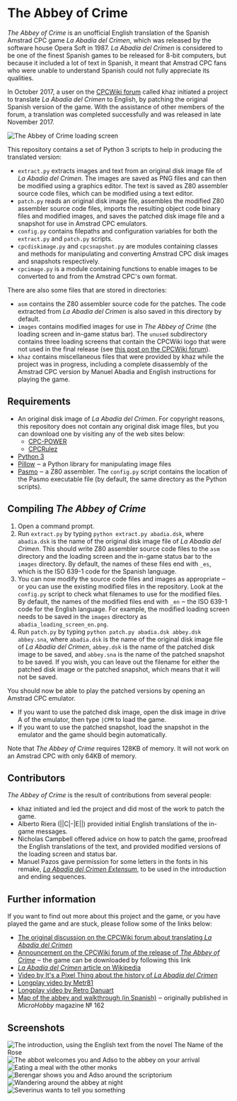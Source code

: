 # The Abbey of Crime

*The Abbey of Crime* is an unofficial English translation of the Spanish Amstrad CPC game *La Abadía del Crimen*, which was released by the software house Opera Soft in 1987. *La Abadía del Crimen* is considered to be one of the finest Spanish games to be released for 8-bit computers, but because it included a lot of text in Spanish, it meant that Amstrad CPC fans who were unable to understand Spanish could not fully appreciate its qualities.

In October 2017, a user on the [CPCWiki forum](https://www.cpcwiki.eu/forum/) called khaz initiated a project to translate *La Abadía del Crimen* to English, by patching the original Spanish version of the game. With the assistance of other members of the forum, a translation was completed successfully and was released in late November 2017.

![*The Abbey of Crime* loading screen](images/screenshots/AbbeyOfCrimeThe_LoadingScreen.png)

This repository contains a set of Python 3 scripts to help in producing the translated version:

* `extract.py` extracts images and text from an original disk image file of *La Abadía del Crimen*. The images are saved as PNG files and can then be modified using a graphics editor. The text is saved as Z80 assembler source code files, which can be modified using a text editor.
* `patch.py` reads an original disk image file, assembles the modified Z80 assembler source code files, imports the resulting object code binary files and modified images, and saves the patched disk image file and a snapshot for use in Amstrad CPC emulators.
* `config.py` contains filepaths and configuration variables for both the `extract.py` and `patch.py` scripts.
* `cpcdiskimage.py` and `cpcsnapshot.py` are modules containing classes and methods for manipulating and converting Amstrad CPC disk images and snapshots respectively.
* `cpcimage.py` is a module containing functions to enable images to be converted to and from the Amstrad CPC's own format.

There are also some files that are stored in directories:

* `asm` contains the Z80 assembler source code for the patches. The code extracted from *La Abadía del Crimen* is also saved in this directory by default.
* `images` contains modified images for use in *The Abbey of Crime* (the loading screen and in-game status bar). The `unused` subdirectory contains three loading screens that contain the CPCWiki logo that were not used in the final release (see [this post on the CPCWiki forum](https://www.cpcwiki.eu/forum/games/la-abadia-del-crimen-in-english/msg150969/#msg150969)).
* `khaz` contains miscellaneous files that were provided by khaz while the project was in progress, including a complete disassembly of the Amstrad CPC version by Manuel Abadia and English instructions for playing the game.

## Requirements ##

* An original disk image of *La Abadía del Crimen*. For copyright reasons, this repository does not contain any original disk image files, but you can download one by visiting any of the web sites below:
  * [CPC-POWER](https://www.cpc-power.com/)
  * [CPCRulez](https://cpcrulez.fr/)
* [Python 3](https://www.python.org/)
* [Pillow](https://python-pillow.org/) ‒ a Python library for manipulating image files
* [Pasmo](http://pasmo.speccy.org/) ‒ a Z80 assembler. The `config.py` script contains the location of the Pasmo executable file (by default, the same directory as the Python scripts).

## Compiling *The Abbey of Crime*

1. Open a command prompt.
2. Run `extract.py` by typing `python extract.py abadia.dsk`, where `abadia.dsk` is the name of the original disk image file of *La Abadía del Crimen*. This should write Z80 assembler source code files to the `asm` directory and the loading screen and the in-game status bar to the `images` directory. By default, the names of these files end with `_es`, which is the ISO 639-1 code for the Spanish language.
3. You can now modify the source code files and images as appropriate ‒ or you can use the existing modified files in the repository. Look at the `config.py` script to check what filenames to use for the modified files. By default, the names of the modified files end with `_en` ‒ the ISO 639-1 code for the English language. For example, the modified loading screen needs to be saved in the `images` directory as `abadia_loading_screen_en.png`.
4. Run `patch.py` by typing `python patch.py abadia.dsk abbey.dsk abbey.sna`, where `abadia.dsk` is the name of the original disk image file of *La Abadía del Crimen*, `abbey.dsk` is the name of the patched disk image to be saved, and `abbey.sna` is the name of the patched snapshot to be saved. If you wish, you can leave out the filename for either the patched disk image or the patched snapshot, which means that it will not be saved.

You should now be able to play the patched versions by opening an Amstrad CPC emulator.

* If you want to use the patched disk image, open the disk image in drive A of the emulator, then type `|CPM` to load the game.
* If you want to use the patched snapshot, load the snapshot in the emulator and the game should begin automatically.

Note that *The Abbey of Crime* requires 128KB of memory. It will not work on an Amstrad CPC with only 64KB of memory.

## Contributors

*The Abbey of Crime* is the result of contributions from several people:

* khaz initiated and led the project and did most of the work to patch the game.
* Alberto Riera (||C|-|E||) provided initial English translations of the in-game messages.
* Nicholas Campbell offered advice on how to patch the game, proofread the English translations of the text, and provided modified versions of the loading screen and status bar.
* Manuel Pazos gave permission for some letters in the fonts in his remake, [*La Abadía del Crimen Extensum*](http://www.abadiadelcrimenextensum.com/), to be used in the introduction and ending sequences.

## Further information

If you want to find out more about this project and the game, or you have played the game and are stuck, please follow some of the links below:

* [The original discussion on the CPCWiki forum about translating *La Abadía del Crimen*](https://www.cpcwiki.eu/forum/games/la-abadia-del-crimen-in-english/msg149893/#msg149893)
* [Announcement on the CPCWiki forum of the release of *The Abbey of Crime*](https://www.cpcwiki.eu/forum/games/la-abadia-del-crimen-the-abbey-of-crime-finally-in-english!/) ‒ the game can be downloaded by following this link
* [*La Abadía del Crimen* article on Wikipedia](https://en.wikipedia.org/wiki/La_Abad%C3%ADa_del_Crimen)
* [Video by It's a Pixel Thing about the history of *La Abadía del Crimen*](https://www.youtube.com/watch?v=MdhsqMFRQMo)
* [Longplay video by Metr81](https://www.youtube.com/watch?v=uDBDAVxwIxo)
* [Longplay video by Retro Danuart](https://www.youtube.com/watch?v=wpCv8OngE1g)
* [Map of the abbey and walkthrough (in Spanish)](https://archive.org/download/World_of_Spectrum_June_2017_Mirror/World%20of%20Spectrum%20June%202017%20Mirror.zip/World%20of%20Spectrum%20June%202017%20Mirror/sinclair/games-maps/a/AbadiaDelCrimenLa.jpg) ‒ originally published in *MicroHobby* magazine № 162

## Screenshots

 ![The introduction, using the English text from the novel *The Name of the Rose*](images/screenshots/AbbeyOfCrimeThe_Introduction.png) ![The abbot welcomes you and Adso to the abbey on your arrival](images/screenshots/AbbeyOfCrimeThe_Game_1.png) ![Eating a meal with the other monks](images/screenshots/AbbeyOfCrimeThe_Game_3.png) ![Berengar shows you and Adso around the scriptorium](images/screenshots/AbbeyOfCrimeThe_Game_4.png) ![Wandering around the abbey at night](images/screenshots/AbbeyOfCrimeThe_Game_5.png) ![Severinus wants to tell you something](images/screenshots/AbbeyOfCrimeThe_Game_6.png)
 
